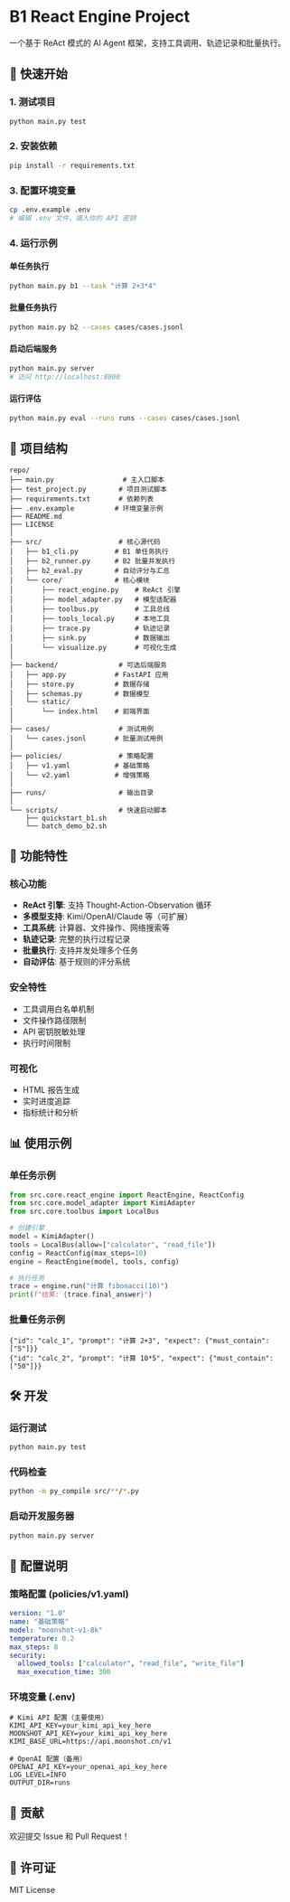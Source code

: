 # B1 React Engine Project

一个基于 ReAct 模式的 AI Agent 框架，支持工具调用、轨迹记录和批量执行。

## 🚀 快速开始

### 1. 测试项目
```bash
python main.py test
```

### 2. 安装依赖
```bash
pip install -r requirements.txt
```

### 3. 配置环境变量
```bash
cp .env.example .env
# 编辑 .env 文件，填入你的 API 密钥
```

### 4. 运行示例

#### 单任务执行
```bash
python main.py b1 --task "计算 2+3*4"
```

#### 批量任务执行
```bash
python main.py b2 --cases cases/cases.jsonl
```

#### 启动后端服务
```bash
python main.py server
# 访问 http://localhost:8000
```

#### 运行评估
```bash
python main.py eval --runs runs --cases cases/cases.jsonl
```

## 📁 项目结构

```
repo/
├── main.py                 # 主入口脚本
├── test_project.py        # 项目测试脚本
├── requirements.txt       # 依赖列表
├── .env.example          # 环境变量示例
├── README.md
├── LICENSE
│
├── src/                   # 核心源代码
│   ├── b1_cli.py         # B1 单任务执行
│   ├── b2_runner.py      # B2 批量并发执行
│   ├── b2_eval.py        # 自动评分与汇总
│   └── core/             # 核心模块
│       ├── react_engine.py    # ReAct 引擎
│       ├── model_adapter.py   # 模型适配器
│       ├── toolbus.py         # 工具总线
│       ├── tools_local.py     # 本地工具
│       ├── trace.py           # 轨迹记录
│       ├── sink.py            # 数据输出
│       └── visualize.py       # 可视化生成
│
├── backend/               # 可选后端服务
│   ├── app.py            # FastAPI 应用
│   ├── store.py          # 数据存储
│   ├── schemas.py        # 数据模型
│   └── static/
│       └── index.html    # 前端界面
│
├── cases/                 # 测试用例
│   └── cases.jsonl       # 批量测试用例
│
├── policies/              # 策略配置
│   ├── v1.yaml           # 基础策略
│   └── v2.yaml           # 增强策略
│
├── runs/                  # 输出目录
│
└── scripts/               # 快速启动脚本
    ├── quickstart_b1.sh
    └── batch_demo_b2.sh
```

## 🔧 功能特性

### 核心功能
- **ReAct 引擎**: 支持 Thought-Action-Observation 循环
- **多模型支持**: Kimi/OpenAI/Claude 等（可扩展）
- **工具系统**: 计算器、文件操作、网络搜索等
- **轨迹记录**: 完整的执行过程记录
- **批量执行**: 支持并发处理多个任务
- **自动评估**: 基于规则的评分系统

### 安全特性
- 工具调用白名单机制
- 文件操作路径限制
- API 密钥脱敏处理
- 执行时间限制

### 可视化
- HTML 报告生成
- 实时进度追踪
- 指标统计和分析

## 📊 使用示例

### 单任务示例
```python
from src.core.react_engine import ReactEngine, ReactConfig
from src.core.model_adapter import KimiAdapter
from src.core.toolbus import LocalBus

# 创建引擎
model = KimiAdapter()
tools = LocalBus(allow=["calculator", "read_file"])
config = ReactConfig(max_steps=10)
engine = ReactEngine(model, tools, config)

# 执行任务
trace = engine.run("计算 fibonacci(10)")
print(f"结果: {trace.final_answer}")
```

### 批量任务示例
```jsonl
{"id": "calc_1", "prompt": "计算 2+3", "expect": {"must_contain": ["5"]}}
{"id": "calc_2", "prompt": "计算 10*5", "expect": {"must_contain": ["50"]}}
```

## 🛠️ 开发

### 运行测试
```bash
python main.py test
```

### 代码检查
```bash
python -m py_compile src/**/*.py
```

### 启动开发服务器
```bash
python main.py server
```

## 📝 配置说明

### 策略配置 (policies/v1.yaml)
```yaml
version: "1.0"
name: "基础策略"
model: "moonshot-v1-8k"
temperature: 0.2
max_steps: 8
security:
  allowed_tools: ["calculator", "read_file", "write_file"]
  max_execution_time: 300
```

### 环境变量 (.env)
```env
# Kimi API 配置（主要使用）
KIMI_API_KEY=your_kimi_api_key_here
MOONSHOT_API_KEY=your_kimi_api_key_here
KIMI_BASE_URL=https://api.moonshot.cn/v1

# OpenAI 配置（备用）
OPENAI_API_KEY=your_openai_api_key_here
LOG_LEVEL=INFO
OUTPUT_DIR=runs
```

## 🤝 贡献

欢迎提交 Issue 和 Pull Request！

## 📄 许可证

MIT License
